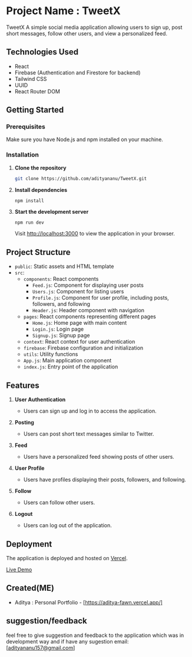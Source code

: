 # Project Name : TweetX

TweetX A simple social media application allowing users to sign up, post short messages, follow other users, and view a personalized feed.

## Technologies Used

- React
- Firebase (Authentication and Firestore for backend)
- Tailwind CSS
- UUID
- React Router DOM

## Getting Started

### Prerequisites

Make sure you have Node.js and npm installed on your machine.

### Installation

1. **Clone the repository**

    ```bash
    git clone https://github.com/adityananu/TweetX.git
    ```

2. **Install dependencies**

    ```cd tweetx
    npm install
    ```

3. **Start the development server**

    ```bash
    npm run dev
    ```

    Visit [http://localhost:3000](http://localhost:3000) to view the application in your browser.

## Project Structure

- `public`: Static assets and HTML template
- `src`:
  - `components`: React components
    - `Feed.js`: Component for displaying user posts
    - `Users.js`: Component for listing users
    - `Profile.js`: Component for user profile, including posts, followers, and following
    - `Header.js`: Header component with navigation
  - `pages`: React components representing different pages
    - `Home.js`: Home page with main content
    - `Login.js`: Login page
    - `Signup.js`: Signup page
  - `context`: React context for user authentication
  - `firebase`: Firebase configuration and initialization
  - `utils`: Utility functions
  - `App.js`: Main application component
  - `index.js`: Entry point of the application

## Features

1. **User Authentication**
   - Users can sign up and log in to access the application.

2. **Posting**
   - Users can post short text messages similar to Twitter.

3. **Feed**
   - Users have a personalized feed showing posts of other users.

4. **User Profile**
   - Users have profiles displaying their posts, followers, and following.

5. **Follow**
   - Users can follow other users.

6. **Logout**
   - Users can log out of the application.

## Deployment

The application is deployed and hosted on [Vercel](https://vercel.com/).

[Live Demo](https://your-live-demo-url.netlify.app/)

## Created(ME)

- Aditya : Personal Portfolio - [https://aditya-fawn.vercel.app/]

## suggestion/feedback

feel free to give suggestion and feedback to the application which was in development way and if have any sugestion email: [adityananu157@gmail.com]
